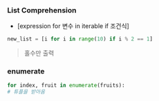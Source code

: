 ### List Comprehension
- [expression for 변수 in iterable if 조건식]

```python
new_list = [i for i in range(10) if i % 2 == 1]
```
>홀수만 출력

### enumerate
```python
for index, fruit in enumerate(fruits):
# 튜플을 받아옴
```